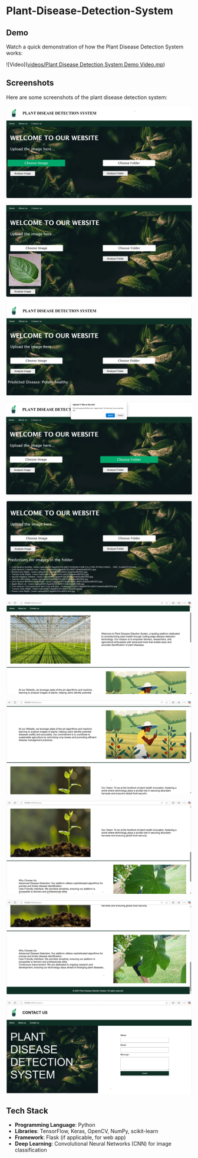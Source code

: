 # Plant-Disease-Detection-System

## Demo
Watch a quick demonstration of how the Plant Disease Detection System works:

![Video]([videos/Plant Disease Detection System Demo Video.mp](https://github.com/pratikdeoke/Plant-Disease-Detection-System/tree/main/videos))

## Screenshots
Here are some screenshots of the plant disease detection system:

![Choose Image](https://github.com/pratikdeoke/Plant-Disease-Detection-System/blob/main/screenshots/homepage_a.png)

![Leaf Image](https://github.com/pratikdeoke/Plant-Disease-Detection-System/blob/main/screenshots/homepage_b.png)

![Disease Detection Result](https://github.com/pratikdeoke/Plant-Disease-Detection-System/blob/main/screenshots/homepage_c.png)

![Choose Folder](https://github.com/pratikdeoke/Plant-Disease-Detection-System/blob/main/screenshots/homepage_d.png)

![Result of multiple images](https://github.com/pratikdeoke/Plant-Disease-Detection-System/blob/main/screenshots/homepage_e.png)

![About Us](https://github.com/pratikdeoke/Plant-Disease-Detection-System/blob/main/screenshots/about_us_a.png)

![About Us](https://github.com/pratikdeoke/Plant-Disease-Detection-System/blob/main/screenshots/about_us_b.png)

![About Us](https://github.com/pratikdeoke/Plant-Disease-Detection-System/blob/main/screenshots/about_us_c.png)

![About Us](https://github.com/pratikdeoke/Plant-Disease-Detection-System/blob/main/screenshots/about_us_d.png)

![Contact Us](https://github.com/pratikdeoke/Plant-Disease-Detection-System/blob/main/screenshots/contact_us_a.png)

## Tech Stack
- **Programming Language**: Python
- **Libraries**: TensorFlow, Keras, OpenCV, NumPy, scikit-learn
- **Framework**: Flask (if applicable, for web app)
- **Deep Learning**: Convolutional Neural Networks (CNN) for image classification
